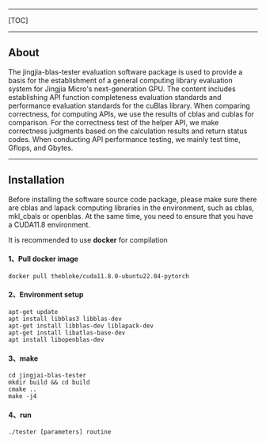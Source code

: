 * * *

[TOC]

* * *

About
--------------------------------------------------------------------------------

The jingjia-blas-tester evaluation software package is used to provide a basis for the establishment of a general computing library evaluation system for Jingjia Micro's next-generation GPU. The content includes establishing API function completeness evaluation standards and performance evaluation standards for the cuBlas library.
     When comparing correctness, for computing APIs, we use the results of cblas and cublas for comparison. For the correctness test of the helper API, we make correctness judgments based on the calculation results and return status codes.
     When conducting API performance testing, we mainly test time, Gflops, and Gbytes.

* * *

Installation 
--------------------------------------------------------------------------------

Before installing the software source code package, please make sure there are cblas and lapack computing libraries in the environment, such as cblas, mkl_cbals or openblas. At the same time, you need to ensure that you have a CUDA11.8 environment.

It is recommended to use **docker** for compilation

#### 1、Pull docker image

```
docker pull thebloke/cuda11.8.0-ubuntu22.04-pytorch
```

#### 2、Environment setup

```
apt-get update
apt install libblas3 libblas-dev
apt-get install libblas-dev liblapack-dev
apt-get install libatlas-base-dev
apt install libopenblas-dev
```

#### 3、make

```
cd jingjai-blas-tester
mkdir build && cd build
cmake ..
make -j4
```

#### 4、run

```
./tester [parameters] routine
```

